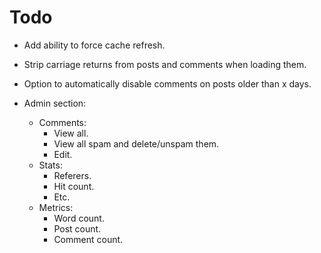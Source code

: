 Todo
====

 - Add ability to force cache refresh.
 - Strip carriage returns from posts and comments when loading them.
 - Option to automatically disable comments on posts older than x days.

 - Admin section:
   - Comments:
     - View all.
     - View all spam and delete/unspam them.
     - Edit.
   - Stats:
     - Referers.
     - Hit count.
     - Etc.
   - Metrics:
     - Word count.
     - Post count.
     - Comment count.